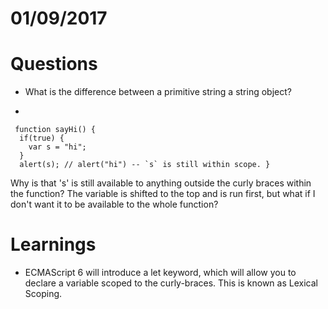 # 01/09/2017

# Questions

* What is the difference between a primitive string a string object?

*
``` 
 function sayHi() { 
  if(true) { 
    var s = "hi"; 
  } 
  alert(s); // alert("hi") -- `s` is still within scope. }

```

  Why is that 's' is still available to anything outside the curly braces within the function? The variable is shifted to the top and is run first, but what if I don't want it to be available to the whole function?

 # Learnings

 * ECMAScript 6 will introduce a let keyword, which will allow you to declare a variable scoped to the curly-braces. This is known as Lexical Scoping.